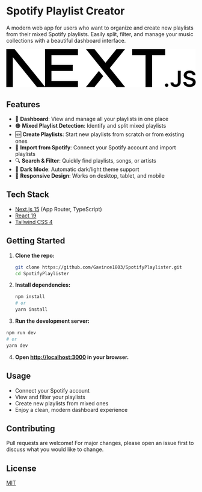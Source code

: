 # Spotify Playlist Creator

A modern web app for users who want to organize and create new playlists from their mixed Spotify playlists. Easily split, filter, and manage your music collections with a beautiful dashboard interface.

![Dashboard Screenshot](./public/next.svg) <!-- Replace with real screenshot later -->

## Features

- 🎵 **Dashboard**: View and manage all your playlists in one place
- 🟠 **Mixed Playlist Detection**: Identify and split mixed playlists
- 🆕 **Create Playlists**: Start new playlists from scratch or from existing ones
- 🔄 **Import from Spotify**: Connect your Spotify account and import playlists
- 🔍 **Search & Filter**: Quickly find playlists, songs, or artists
- 🌙 **Dark Mode**: Automatic dark/light theme support
- 📱 **Responsive Design**: Works on desktop, tablet, and mobile

## Tech Stack

- [Next.js 15](https://nextjs.org/) (App Router, TypeScript)
- [React 19](https://react.dev/)
- [Tailwind CSS 4](https://tailwindcss.com/)

## Getting Started

1. **Clone the repo:**
   ```bash
   git clone https://github.com/Gavince1803/SpotifyPlaylister.git
   cd SpotifyPlaylister
   ```
2. **Install dependencies:**
   ```bash
   npm install
   # or
   yarn install
   ```
3. **Run the development server:**
```bash
npm run dev
# or
yarn dev
```
4. **Open [http://localhost:3000](http://localhost:3000) in your browser.**

## Usage
- Connect your Spotify account
- View and filter your playlists
- Create new playlists from mixed ones
- Enjoy a clean, modern dashboard experience

## Contributing
Pull requests are welcome! For major changes, please open an issue first to discuss what you would like to change.

## License
[MIT](LICENSE)
